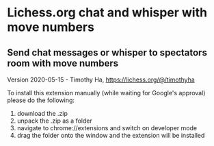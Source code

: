 # Lichess.org chat and whisper with move numbers
## Send chat messages or whisper to spectators room with move numbers

Version 2020-05-15 - Timothy Ha, https://lichess.org/@/timothyha

To install this extension manually (while waiting for Google's approval) please do the following:

1) download the .zip
2) unpack the .zip as a folder
3) navigate to chrome://extensions and switch on developer mode
4) drag the folder onto the window and the extension will be installed
